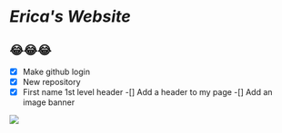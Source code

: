 # ***Erica's Website***
## 😂😂😂




-[x] Make github login
-[x] New repository
-[x] First name 1st level header
-[] Add a header to my page
-[] Add an image banner

![](https://images.contentstack.io/v3/assets/bltacc1a01c4d280f24/blt14b490b724215e87/61c01d0d9d4a976169b7059a/hello-4439419.jpg?auto=webp&format=pjpg&quality=80&width=900&height=500&fit=crop)
